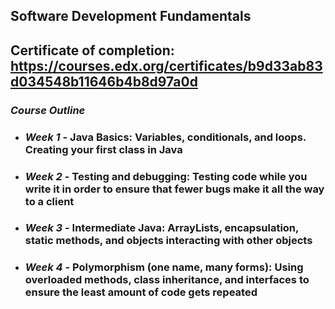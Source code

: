 ## Software Development Fundamentals

## Certificate of completion: https://courses.edx.org/certificates/b9d33ab83d034548b11646b4b8d97a0d

### *Course Outline*
* ### *Week 1* - Java Basics: Variables, conditionals, and loops. Creating your first class in Java
* ### *Week 2* - Testing and debugging: Testing code while you write it in order to ensure that fewer bugs make it all the way to a client
* ### *Week 3* - Intermediate Java: ArrayLists, encapsulation, static methods, and objects interacting with other objects
* ### *Week 4* - Polymorphism (one name, many forms): Using overloaded methods, class inheritance, and interfaces to ensure the least amount of code gets repeated
